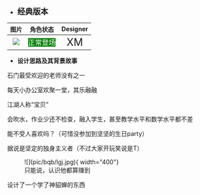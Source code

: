 * **<font size="4">经典版本</font>**

|        图片         | 角色状态                                                                 |         Designer         |
|:-----------------:|----------------------------------------------------------------------|:------------------------:|
| ![](pic/07/7.png) | <font style="background: green" color = white size = "3">正常登场</font> | <font size="5">XM</font> |

* **设计思路及其背景故事**

石门最受欢迎的老师没有之一

每天小办公室欢聚一堂，其乐融融

江湖人称“宝贝”

会吹水，作业少还不检查，融入学生，甚至教学水平和数学水平都不差

能不受人喜欢吗？（可惜没参加到坚坚的生日party）

据说是坚定的独身主义者（不过大家开玩笑说是T）

<figure markdown="span">
    ![](pic/bqb/lgj.jpg){ width="400"}
    <figcaption>只能说，认识他都算赚到</figcaption>
</figure>

设计了一个学了神貂蝉的东西
